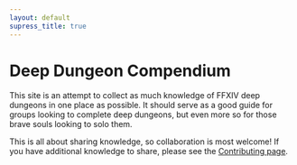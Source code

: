 ```yaml
---
layout: default
supress_title: true
---
```


# Deep Dungeon Compendium

This site is an attempt to collect as much knowledge of FFXIV deep dungeons in
one place as possible. It should serve as a good guide for groups looking to
complete deep dungeons, but even more so for those brave souls looking to solo
them.

This is all about sharing knowledge, so collaboration is most welcome! If you
have additional knowledge to share, please see the
[Contributing page](contributing.html).
